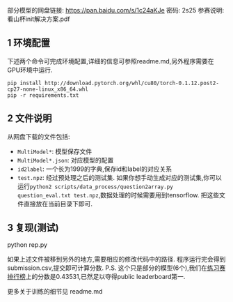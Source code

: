 部分模型的网盘链接: https://pan.baidu.com/s/1c24aKJe 密码: 2s25
参赛说明: 看山杯init解决方案.pdf

## 1 环境配置

下述两个命令可完成环境配置,详细的信息可参照readme.md,另外程序需要在GPU环境中运行.

```
pip install http://download.pytorch.org/whl/cu80/torch-0.1.12.post2-cp27-none-linux_x86_64.whl
pip -r requirements.txt
```

## 2 文件说明
从网盘下载的文件包括:

- `MultiModel*`: 模型保存文件
- `MultiModel*.json`: 对应模型的配置
- `id2label`: 一个长为1999的字典,保存id和label的对应关系 
- `test.npz`: 经过预处理之后的测试集. 如果你想手动生成对应的测试集,你可以运行`python2 scripts/data_process/question2array.py question_eval.txt test.npz`,数据处理的时候需要用到tensorflow.
把这些文件直接放在当前目录下即可.

## 3 复现(测试)

python rep.py

如果上述文件被移到另外的地方,需要相应的修改代码中的路径.
程序运行完会得到submission.csv,提交即可计算分数.
P.S. 这个只是部分的模型(6个),我们在[练习赛排行榜](https://biendata.com/competition/zhihu_practice/leaderboard/)上的分数是0.43531,已然足以夺得public leaderboard第一.

更多关于训练的细节见 readme.md